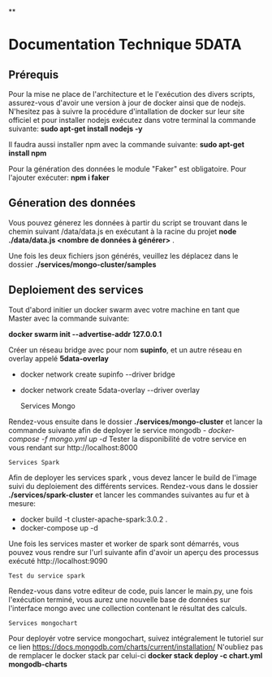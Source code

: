 **

# Documentation Technique 5DATA

## **Prérequis**

Pour la mise ne place de l'architecture et le l'exécution des divers scripts, assurez-vous d'avoir une version à jour de docker ainsi que de nodejs.
N'hesitez pas à suivre la procédure d'intallation de docker sur leur site officiel et pour installer nodejs exécutez dans votre terminal la commande suivante:
**sudo apt-get install nodejs -y**

Il faudra aussi installer npm avec la commande suivante: **sudo apt-get install npm**

Pour la génération des données le module "Faker" est obligatoire. Pour l'ajouter exécuter: **npm i faker**

## **Géneration des données**

Vous pouvez génerez les données à partir du script se trouvant dans le chemin suivant /data/data.js
en exécutant à la racine du projet **node ./data/data.js <nombre de données à générer>** .

Une fois les deux fichiers json générés, veuillez les déplacez dans le dossier **./services/mongo-cluster/samples**

## **Deploiement des services**

Tout d'abord initier un docker swarm avec votre machine en tant que Master avec la commande suivante:

**docker swarm init --advertise-addr 127.0.0.1**

Créer un réseau bridge  avec pour nom **supinfo**, et un autre réseau en overlay appelé **5data-overlay**
	
- docker network create supinfo --driver bridge 
- docker network create 5data-overlay --driver overlay

   
	Services Mongo

Rendez-vous ensuite dans le dossier **./services/mongo-cluster** et lancer la commande suivante afin de deployer le service mongodb
        - *docker-compose -f mongo.yml up -d*
Tester la disponibilité de votre service en vous rendant sur http://localhost:8000
		
    Services Spark
Afin de deployer les services spark , vous devez lancer le build de l'image suivi du deploiement des différents services.
Rendez-vous dans le dossier **./services/spark-cluster** et lancer les commandes suivantes au fur et à mesure:
- docker build -t cluster-apache-spark:3.0.2 . 
- docker-compose up -d

Une fois les services master et worker de spark sont démarrés, vous pouvez vous rendre sur l'url suivante afin d'avoir un aperçu des processus exécuté http://localhost:9090

    Test du service spark

Rendez-vous dans votre editeur de code, puis lancer le main.py, une fois l'exécution terminé, vous aurez une nouvelle base de données sur l'interface mongo avec une collection contenant le résultat des calculs.

	Services mongochart
Pour deployér votre service mongochart, suivez intégralement le tutoriel sur ce lien https://docs.mongodb.com/charts/current/installation/
 N'oubliez pas de remplacer  le docker stack par celui-ci 
 **docker stack deploy -c chart.yml mongodb-charts**



